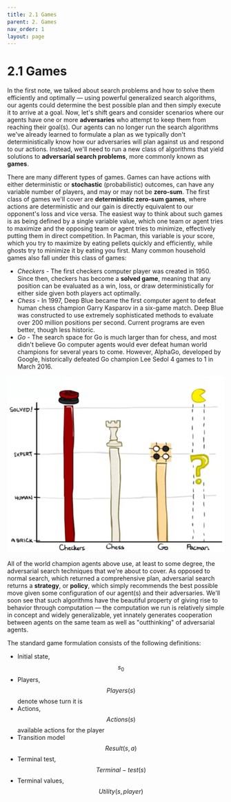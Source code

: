 ```yaml
---
title: 2.1 Games
parent: 2. Games
nav_order: 1
layout: page
---
```


# 2.1 Games

In the first note, we talked about search problems and how to solve them efficiently and optimally — using powerful generalized search algorithms, our agents could determine the best possible plan and then simply execute it to arrive at a goal. Now, let's shift gears and consider scenarios where our agents have one or more **adversaries** who attempt to keep them from reaching their goal(s). Our agents can no longer run the search algorithms we've already learned to formulate a plan as we typically don't deterministically know how our adversaries will plan against us and respond to our actions. Instead, we'll need to run a new class of algorithms that yield solutions to **adversarial search problems**, more commonly known as **games**.

There are many different types of games. Games can have actions with either deterministic or **stochastic** (probabilistic) outcomes, can have any variable number of players, and may or may not be **zero-sum**. The first class of games we'll cover are **deterministic zero-sum games**, where actions are deterministic and our gain is directly equivalent to our opponent's loss and vice versa. The easiest way to think about such games is as being defined by a single variable value, which one team or agent tries to maximize and the opposing team or agent tries to minimize, effectively putting them in direct competition. In Pacman, this variable is your score, which you try to maximize by eating pellets quickly and efficiently, while ghosts try to minimize it by eating you first. Many common household games also fall under this class of games:

- *Checkers* - The first checkers computer player was created in 1950. Since then, checkers has become a **solved game**, meaning that any position can be evaluated as a win, loss, or draw deterministically for either side given both players act optimally.
- *Chess* - In 1997, Deep Blue became the first computer agent to defeat human chess champion Garry Kasparov in a six-game match. Deep Blue was constructed to use extremely sophisticated methods to evaluate over 200 million positions per second. Current programs are even better, though less historic.
- *Go* - The search space for Go is much larger than for chess, and most didn't believe Go computer agents would ever defeat human world champions for several years to come. However, AlphaGo, developed by Google, historically defeated Go champion Lee Sedol 4 games to 1 in March 2016.

![Common Games](../assets/images/common-games.png)

All of the world champion agents above use, at least to some degree, the adversarial search techniques that we're about to cover. As opposed to normal search, which returned a comprehensive plan, adversarial search returns a **strategy**, or **policy**, which simply recommends the best possible move given some configuration of our agent(s) and their adversaries. We'll soon see that such algorithms have the beautiful property of giving rise to behavior through computation — the computation we run is relatively simple in concept and widely generalizable, yet innately generates cooperation between agents on the same team as well as "outthinking" of adversarial agents.

The standard game formulation consists of the following definitions:

- Initial state, $$s_0$$
- Players, $$Players(s)$$ denote whose turn it is
- Actions, $$Actions(s)$$ available actions for the player
- Transition model $$Result(s, a)$$
- Terminal test, $$Terminal-test(s)$$
- Terminal values, $$Utility(s, player)$$